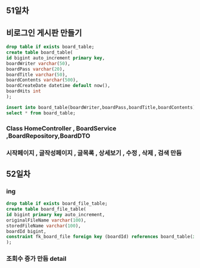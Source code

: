 ## 51일차
## 비로그인 게시판 만들기

```sql
drop table if exists board_table;
create table board_table(
id bigint auto_increment primary key,
boardWriter varchar(50),
boardPass varchar(20),
boardTitle varchar(50),
boardContents varchar(500),
boardCreateDate datetime default now(),
boardHits int
);

insert into board_table(boardWriter,boardPass,boardTitle,boardContents) value('아무나','1234','아무나1','일단틀어');
select * from board_table;
```
### Class HomeController , BoardService ,BoardRepository,BoardDTO

### 시작페이지 , 글작성페이지 , 글목록 , 상세보기 , 수정 , 삭제 , 검색 만듬

## 52일차
### ing
```sql
drop table if exists board_file_table;
create table board_file_table(
id bigint primary key auto_increment,
originalFileName varchar(100),
storedFileName varchar(100),
boardId bigint,
constraint fk_board_file foreign key (boardId) references board_table(id)
);
```
### 조회수 증가 만듬 detail




